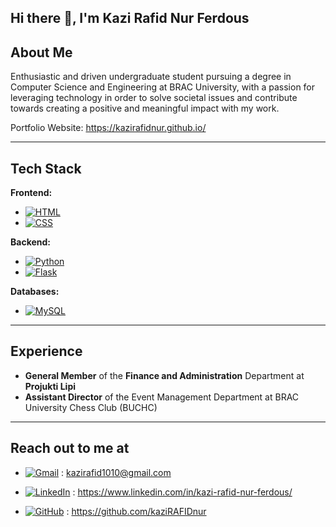 ## Hi there 👋, I'm Kazi Rafid Nur Ferdous

## About Me

Enthusiastic and driven undergraduate student pursuing a degree in Computer Science and Engineering at BRAC University, with a passion for leveraging technology in order to solve societal issues and contribute towards creating a positive and meaningful impact with my work.

Portfolio Website: https://kazirafidnur.github.io/

---

## Tech Stack

**Frontend:**
- [![HTML](https://img.shields.io/badge/HTML-%23E34F26.svg?logo=html5&logoColor=white)](#)
- [![CSS](https://img.shields.io/badge/CSS-639?logo=css&logoColor=fff)](#)

**Backend:** 
- [![Python](https://img.shields.io/badge/Python-3776AB?logo=python&logoColor=fff)](#)
- [![Flask](https://img.shields.io/badge/Flask-000?logo=flask&logoColor=fff)](#)

**Databases:** 
- [![MySQL](https://img.shields.io/badge/MySQL-4479A1?logo=mysql&logoColor=fff)](#)

---

## Experience

- **General Member** of the **Finance and Administration** Department at **Projukti Lipi**
- **Assistant Director** of the Event Management Department at BRAC University Chess Club (BUCHC)

---

## Reach out to me at

- [![Gmail](https://img.shields.io/badge/Gmail-D14836?logo=gmail&logoColor=white)](#) : kazirafid1010@gmail.com

- [![LinkedIn](https://custom-icon-badges.demolab.com/badge/LinkedIn-0A66C2?logo=linkedin-white&logoColor=fff)](#) : https://www.linkedin.com/in/kazi-rafid-nur-ferdous/

- [![GitHub](https://img.shields.io/badge/GitHub-%23121011.svg?logo=github&logoColor=white)](#) : https://github.com/kaziRAFIDnur
  
